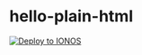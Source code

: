 # hello-plain-html

[![Deploy to IONOS](https://images.ionos.space/deploy-now-icons/deploy-to-ionos-btn.svg)](https://ionos.space/setup?repo=https%3A%2F%2Fgithub.com%2Fhello-plain-html)
